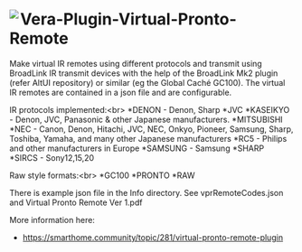 # <img align="left" src="https://a-lurker.github.io/icons/VirtualProntoRemote_50_50.png"> Vera-Plugin-Virtual-Pronto-Remote 

Make virtual IR remotes using different protocols and transmit using BroadLink IR transmit devices with the help of the BroadLink Mk2 plugin (refer AltUI repository) or similar (eg the Global Caché GC100). The virtual IR remotes are contained in a json file and are configurable.

IR protocols implemented:<br\>
*DENON    - Denon, Sharp
*JVC
*KASEIKYO - Denon, JVC, Panasonic & other Japanese manufacturers.
*MITSUBISHI
*NEC      - Canon, Denon, Hitachi, JVC, NEC, Onkyo, Pioneer, Samsung, Sharp, Toshiba, Yamaha, and many other Japanese manufacturers
*RC5      - Philips and other manufacturers in Europe
*SAMSUNG  - Samsung
*SHARP
*SIRCS    - Sony12,15,20

Raw style formats:<br\>
*GC100
*PRONTO
*RAW

There is example json file in the Info directory. See vprRemoteCodes.json and Virtual Pronto Remote Ver 1.pdf 

More information here:
- https://smarthome.community/topic/281/virtual-pronto-remote-plugin

